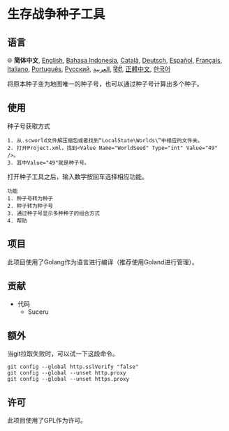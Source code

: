 # 生存战争种子工具
## 语言
:globe_with_meridians:
**简体中文**,
[English][EN],
[Bahasa Indonesia][ID],
[Català][CA],
[Deutsch][DE],
[Español][ES],
[Français][FR],
[Italiano][IT],
[Português][PT_BR],
[Русский][RU],
[العربية][AR],
[हिंदी][HI_IN],
[正體中文][ZH_TW],
[한국어][KO_KR]

[AR]:README.ar.md
[ID]:README.id.md
[CA]:README.ca.md
[DE]:README.de.md
[EN]:README.md
[ES]:README.es.md
[IT]:README.it.md
[FR]:README.fr.md
[PT_BR]:README.pt_br.md
[ZH_TW]:README.zh_tw.md
[ZH_CN]:README.zh_CN.md
[KO_KR]:README.ko_kr.md
[HI_IN]:README.hi_in.md
[RU]:README.ru.md


将原本种子变为地图唯一的种子号，也可以通过种子号计算出多个种子。
## 使用
种子号获取方式

```
1. 从.scworld文件解压缩包或者找到“LocalState\Worlds\”中相应的文件夹。
2. 打开Project.xml，找到<Value Name="WorldSeed" Type="int" Value="49" />。
3. 其中Value="49"就是种子号。
```

打开种子工具之后，输入数字按回车选择相应功能。

```
功能
1. 种子号转为种子
2. 种子转为种子号
3. 通过种子号显示多种种子的组合方式
4. 帮助
```
## 项目
此项目使用了Golang作为语言进行编译（推荐使用Goland进行管理）。
## 贡献
- 代码
    - Suceru
## 额外
当git拉取失败时，可以试一下这段命令。 
```
git config --global http.sslVerify "false"
git config --global --unset http.proxy
git config --global --unset https.proxy
```
## 许可
此项目使用了GPL作为许可。
